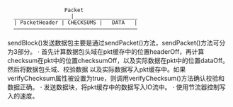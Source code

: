  ```  
                   Packet
   __________________|____________________
   | PacketHeader | CHECKSUMS |   DATA   |
   ———————————————————————————————————————
```

sendBlock()发送数据包主要是通过sendPacket()方法，sendPacket()方法可分为3部分。
· 首先计算数据包头域在pkt缓存中的位置headerOff，再计算checksum在pkt中的位置checksumOff，以及实际数据在pkt中的位置dataOff。然后将数据包头域、校验数据   以及实际数据写入pkt缓存中。如果verifyChecksum属性被设置为true，则调用verifyChecksum()方法确认校验和数据正确。
· 发送数据块，将pkt缓存中的数据写入IO流中。
· 使用节流器控制写入的速度。
